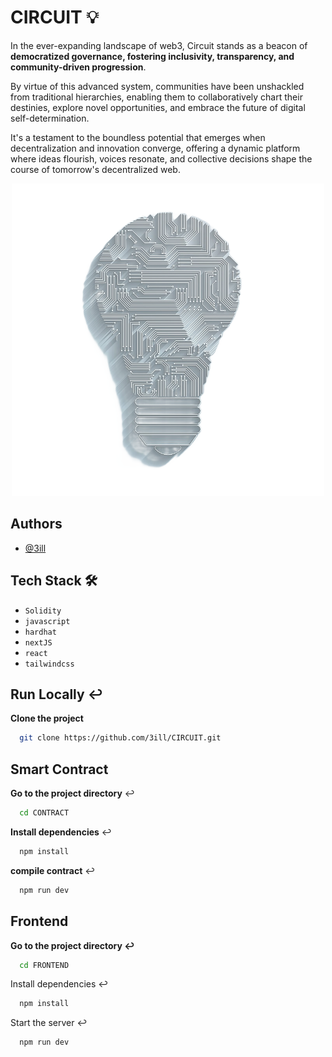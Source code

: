 # CIRCUIT 💡

In the ever-expanding landscape of web3, Circuit stands as a beacon of **democratized governance, fostering inclusivity, transparency, and community-driven progression**.

By virtue of this advanced system, communities have been unshackled from traditional hierarchies, enabling them to collaboratively chart their destinies, explore novel opportunities, and embrace the future of digital self-determination.

It's a testament to the boundless potential that emerges when decentralization and innovation converge, offering a dynamic platform where ideas flourish, voices resonate, and collective decisions shape the course of tomorrow's decentralized web.

<div align="center"> <img src="https://github.com/3ill/CIRCUIT/blob/main/FRONTEND/assets/logo.png" width="500" height="500"  />
</div>

## Authors

- [@3ill](https://www.github.com/3ill)

## Tech Stack 🛠

- `Solidity`
- `javascript`
- `hardhat`
- `nextJS`
- `react`
- `tailwindcss`

## Run Locally ↩

**Clone the project**

```bash
  git clone https://github.com/3ill/CIRCUIT.git
```

## Smart Contract

**Go to the project directory** ↩

```bash
  cd CONTRACT
```

**Install dependencies** ↩

```bash
  npm install
```

**compile contract** ↩

```bash
  npm run dev
```

## Frontend

**Go to the project directory ↩**

```bash
  cd FRONTEND
```

Install dependencies ↩

```bash
  npm install
```

Start the server ↩

```bash
  npm run dev
```

